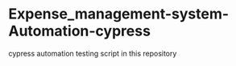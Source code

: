 # Expense_management-system-Automation-cypress
cypress automation testing script in this repository
